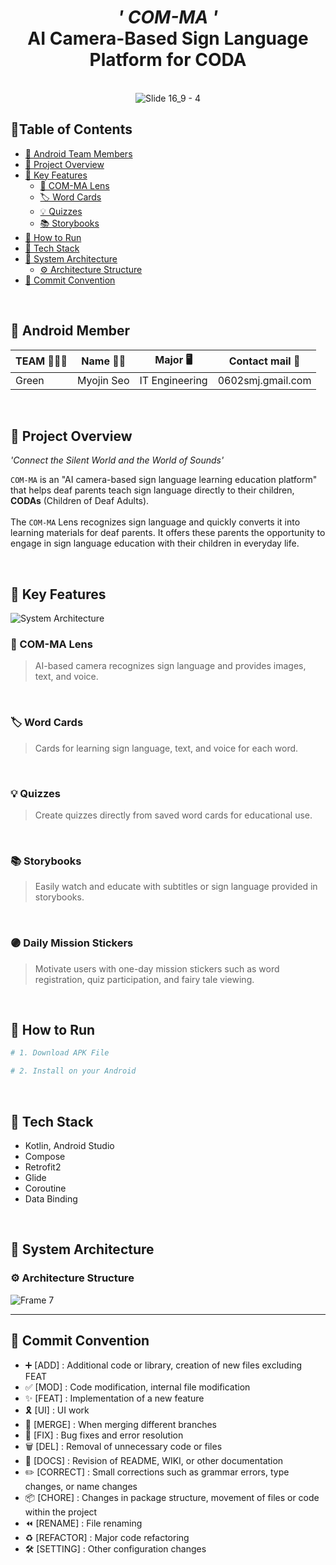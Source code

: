 <div align="center">

  <h1> <i>' COM-MA '</i> <br>AI Camera-Based Sign Language Platform for CODA</h1><br>

  <img src="https://github.com/COM-MA/COM-MA-SERVER/assets/102026726/5cdd7168-3cee-4385-8944-c41d85ae18e4" alt="Slide 16_9 - 4">
</div>


## 📍Table of Contents

-  [💟 Android Team Members](#-android-member)
-  [💟 Project Overview](#-project-overview)
-  [💟 Key Features](#-key-features)
    - [🔎 COM-MA Lens](#-com-ma-lens)
    - [🏷️ Word Cards](#-word-cards)
    - [💡 Quizzes](#-quizzes)
    - [📚 Storybooks](#-storybooks)
-  [💟 How to Run](#-how-to-run)
-  [💟 Tech Stack](#-tech-stack)
-  [💟 System Architecture](#-system-architecture)
    - [⚙️ Architecture Structure](#-architecture-structure)
-  [💟 Commit Convention](#-commit-convention)

<br>

## 💟 Android Member

| TEAM 👨‍👦‍👦  | Name 👩‍💻  | Major 🖥         | Contact mail 📧    |
|----------|-------|------------------|--------------------|
|Green | Myojin Seo | IT Engineering | 0602smj.gmail.com |
<br>

## 💟 Project Overview

 <i>'Connect the Silent World and the World of Sounds'</i>

`COM-MA` is an "AI camera-based sign language learning education platform" that helps deaf parents teach sign language directly to their children, <b>CODAs</b> (Children of Deaf Adults).
<br><br>The `COM-MA` Lens recognizes sign language and quickly converts it into learning materials for deaf parents. It offers these parents the opportunity to engage in sign language education with their children in everyday life.

<br />

## 💟 Key Features

![System Architecture](https://github.com/COM-MA/COM-MA-SERVER/assets/102026726/58d603fb-5e4c-45f9-a767-4d7a5206217c)

### 🔎 COM-MA Lens
> AI-based camera recognizes sign language and provides images, text, and voice.
<br>

### 🏷️ Word Cards
> Cards for learning sign language, text, and voice for each word.
<br>

### 💡 Quizzes
> Create quizzes directly from saved word cards for educational use.
<br>

### 📚 Storybooks
> Easily watch and educate with subtitles or sign language provided in storybooks.
<br>

### 🟣 Daily Mission Stickers
> Motivate users with one-day mission stickers such as word registration, quiz participation, and fairy tale viewing.

<br />

## 💟 How to Run

```bash
# 1. Download APK File

# 2. Install on your Android

```
<br>

## 💟 Tech Stack
- Kotlin, Android Studio
- Compose
- Retrofit2
- Glide
- Coroutine
- Data Binding
<br>

## 💟 System Architecture
### ⚙️ Architecture Structure
![Frame 7](https://github.com/COM-MA/COM-MA-SERVER/assets/102026726/c1a1e8aa-b4e4-4a60-a1a0-66d36d7b075a)
<br>

<hr>

## 💟 Commit Convention

- ➕ [ADD] : Additional code or library, creation of new files excluding FEAT
- ✅ [MOD] : Code modification, internal file modification
- ✨ [FEAT] : Implementation of a new feature
- 🎗️ [UI] : UI work
- 🔀 [MERGE] : When merging different branches
- 🔨 [FIX] : Bug fixes and error resolution
- 🗑️ [DEL] : Removal of unnecessary code or files
- 📝 [DOCS] : Revision of README, WIKI, or other documentation
- ✏️ [CORRECT] : Small corrections such as grammar errors, type changes, or name changes
- 📦 [CHORE] : Changes in package structure, movement of files or code within the project
- ⏪️ [RENAME] : File renaming
- ♻️ [REFACTOR] : Major code refactoring
- 🛠 [SETTING] : Other configuration changes




